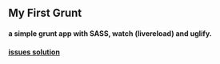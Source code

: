 ## My First Grunt

#### a simple grunt app with SASS, watch (livereload) and uglify.

#### [issues solution]()